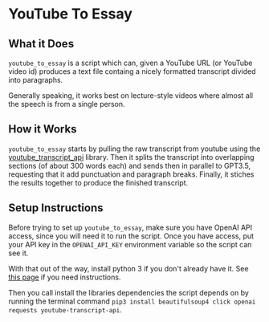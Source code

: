 # YouTube To Essay

## What it Does
`youtube_to_essay` is a script which can, given a YouTube URL (or YouTube video id) produces a text file containg a nicely formatted transcript divided into paragraphs.

Generally speaking, it works best on lecture-style videos where almost all the speech is from a single person.

## How it Works
`youtube_to_essay` starts by pulling the raw transcript from youtube using the [youtube_transcript_api](https://pypi.org/project/youtube-transcript-api/) library.  Then it splits the transcript into overlapping sections (of about 300 words each) and sends then in parallel to GPT3.5, requesting that it add punctuation and paragraph breaks.  Finally, it stiches the results together to produce the finished transcript.

## Setup Instructions
Before trying to set up `youtube_to_essay`, make sure you have OpenAI API access, since you will need it to run the script.  Once you have access, put your API key in the `OPENAI_API_KEY` environment variable so the script can see it.

With that out of the way, install python 3 if you don't already have it.  See [this page](https://realpython.com/installing-python/) if you need instructions.

Then you call install the libraries dependencies the script depends on by running the terminal command `pip3 install beautifulsoup4 click openai requests youtube-transcript-api`.